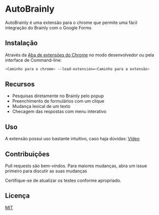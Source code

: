 # AutoBrainly

AutoBrainly é uma extensão para o chrome que permite uma fácil integração do Brainly com o Google Forms

## Instalação

Através da [Aba de extensões do Chrome](chrome://extensions/) no modo desenvolvedor ou pela interface de Command-line:

```bash
<Caminho para o chrome> --load-extension=<Caminho para a extensão>
```

## Recursos
 - Pesquisas diretamente no Brainly pelo popup
 - Preenchimento de formulários com um clique
 - Mudança lexical de um texto
 - Checagem das respostas com menu interativo

## Uso

A extensão possui uso bastante intuitivo, caso haja dúvidas: [Vídeo](https://www.youtube.com/watch?v=o7Uhl4DaFsk/)

## Contribuições
Pull requests são bem-vindos. Para maiores mudanças, abra um issue primeiro para discutir as suas mudanças

Certifique-se de atualizar os testes conforme apropriado.

## Licença
[MIT](https://choosealicense.com/licenses/mit/)
